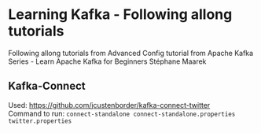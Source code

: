 # Learning Kafka - Following allong tutorials

Following allong tutorials from Advanced Config tutorial from Apache Kafka Series - Learn Apache Kafka for Beginners Stéphane Maarek

## Kafka-Connect

Used: https://github.com/jcustenborder/kafka-connect-twitter \
Command to run: `connect-standalone connect-standalone.properties twitter.properties`